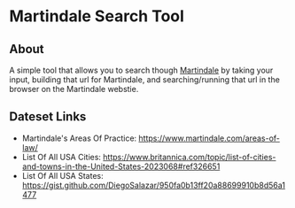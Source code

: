 # Martindale Search Tool

## About

A simple tool that allows you to search though [Martindale](https://www.martindale.com/) by taking your input, building that url for Martindale, and searching/running that url in the browser on the Martindale webstie.

## Dateset Links

- Martindale's Areas Of Practice: https://www.martindale.com/areas-of-law/
- List Of All USA Cities: https://www.britannica.com/topic/list-of-cities-and-towns-in-the-United-States-2023068#ref326651
- List Of All USA States: https://gist.github.com/DiegoSalazar/950fa0b13ff20a88699910b8d56a1477
